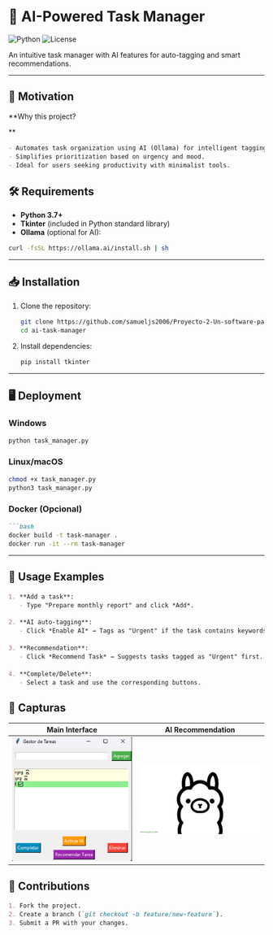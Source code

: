# 📝 AI-Powered Task Manager

![Python](https://img.shields.io/badge/Python-3.7%2B-blue)
![License](https://img.shields.io/badge/License-MIT-green)

An intuitive task manager with AI features for auto-tagging and smart recommendations.

---

## 🚀 Motivation


**Why this project?

**  
```markdown
- Automates task organization using AI (Ollama) for intelligent tagging.  
- Simplifies prioritization based on urgency and mood.  
- Ideal for users seeking productivity with minimalist tools.  
```

##  🛠️ Requirements

- **Python 3.7+**  
- **Tkinter** (included in Python standard library)  
- **Ollama** (optional for AI):  
```bash
curl -fsSL https://ollama.ai/install.sh | sh
```

---

## 📥 Installation


1. Clone the repository:
   ```bash
   git clone https://github.com/samueljs2006/Proyecto-2-Un-software-para-la-transformaci-n-digital.git
   cd ai-task-manager  
   ```
2. Install dependencies:
    ```bash
    pip install tkinter
    ```

---

## 🖥️ Deployment

### Windows
```bash
python task_manager.py
```
### Linux/macOS
```bash
chmod +x task_manager.py
python3 task_manager.py
```
### Docker (Opcional)
```markdown
```bash
docker build -t task-manager .
docker run -it --rm task-manager
```

---

## 🎯 Usage Examples

```markdown
1. **Add a task**:  
   - Type "Prepare monthly report" and click *Add*.  

2. **AI auto-tagging**:  
   - Click *Enable AI* → Tags as "Urgent" if the task contains keywords.  

3. **Recommendation**:  
   - Click *Recommend Task* → Suggests tasks tagged as "Urgent" first.  

4. **Complete/Delete**:  
   - Select a task and use the corresponding buttons.  
```
## 📸 Capturas
| Main Interface	 | AI Recommendation |
|--------------------|---------------------|
| ![Interface](Interfaz.png) | ![Recommendartion](ia.png) |

##  🤝 Contributions
```markdown
1. Fork the project.  
2. Create a branch (`git checkout -b feature/new-feature`).  
3. Submit a PR with your changes.  
```
